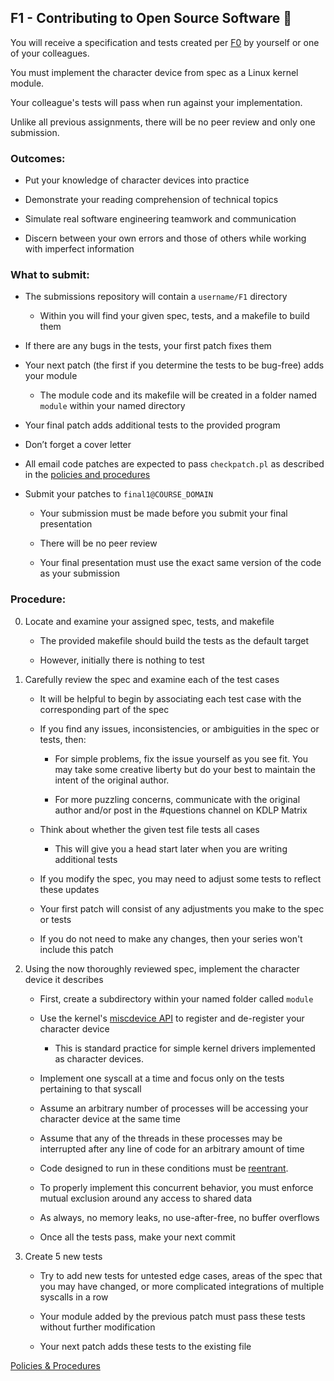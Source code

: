 ## F1 - Contributing to Open Source Software 🤝

You will receive a specification and tests created per
[F0](F0.md)
by yourself or one of your colleagues.

You must implement the character device from spec as a Linux kernel module.

Your colleague's tests will pass when run against your implementation.

Unlike all previous assignments, there will be no peer review and only one submission.

### Outcomes:

* Put your knowledge of character devices into practice

* Demonstrate your reading comprehension of technical topics

* Simulate real software engineering teamwork and communication

* Discern between your own errors and those of others while working with imperfect information

### What to submit:

* The submissions repository will contain a `username/F1` directory

	* Within you will find your given spec, tests, and a makefile to build them

* If there are any bugs in the tests, your first patch fixes them

* Your next patch (the first if you determine the tests to be bug-free) adds your module

	* The module code and its makefile will be created in a folder named `module` within your named directory

* Your final patch adds additional tests to the provided program

* Don’t forget a cover letter

* All email code patches are expected to pass `checkpatch.pl` as described in the [policies and procedures](/procedures.md)

* Submit your patches to `final1@COURSE_DOMAIN`

	* Your submission must be made before you submit your final presentation

	* There will be no peer review

    * Your final presentation must use the exact same version of the code as your submission

### Procedure:

0. Locate and examine your assigned spec, tests, and makefile

	*  The provided makefile should build the tests as the default target

	*  However, initially there is nothing to test

0. Carefully review the spec and examine each of the test cases

	*  It will be helpful to begin by associating each test case with the corresponding part of the spec

	*  If you find any issues, inconsistencies, or ambiguities in the spec or tests, then:

        *  For simple problems, fix the issue yourself as you see fit. You may take some creative liberty but do your best to maintain the intent of the original author.

        *  For more puzzling concerns, communicate with the original author and/or post in the #questions channel on KDLP Matrix

	*  Think about whether the given test file tests all cases

        * This will give you a head start later when you are writing additional tests

	*  If you modify the spec, you may need to adjust some tests to reflect these updates

	*  Your first patch will consist of any adjustments you make to the spec or tests

	*  If you do not need to make any changes, then your series won't include this patch

0. Using the now thoroughly reviewed spec, implement the character device it describes

	*  First, create a subdirectory within your named folder called `module`

	*  Use the kernel's
[miscdevice API](https://www.kernel.org/doc/html/v6.5/driver-api/misc_devices.html)
to register and de-register your character device

        * This is standard practice for simple kernel drivers implemented as character devices.

	* Implement one syscall at a time and focus only on the tests pertaining to that syscall

	* Assume an arbitrary number of processes will be accessing your character device at the same time

	* Assume that any of the threads in these processes may be interrupted after any line of code for an arbitrary amount of time

	* Code designed to run in these conditions must be
[reentrant](https://en.wikipedia.org/wiki/Reentrancy_(computing)).

	* To properly implement this concurrent behavior, you must enforce mutual exclusion around any access to shared data

	* As always, no memory leaks, no use-after-free, no buffer overflows

	* Once all the tests pass, make your next commit

0. Create 5 new tests

	* Try to add new tests for untested edge cases, areas of the spec that you may have changed, or more complicated integrations of multiple syscalls in a row

	* Your module added by the previous patch must pass these tests without further modification

	* Your next patch adds these tests to the existing file

[Policies & Procedures](/procedures.md)
